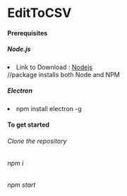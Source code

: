 # EditToCSV
<h4>Prerequisites</h4>
<h5>Node.js</h5>
<li>Link to Download : <a href="https://nodejs.org/en/download/">Nodejs</a></li>
//package installs both Node and NPM
<h5>Electron</h5>
<li>npm install electron -g</li>
<h4>To get started</h4>
<h6>Clone the repository</h6>
<h6>npm i</h6>
<h6>npm start</h6>